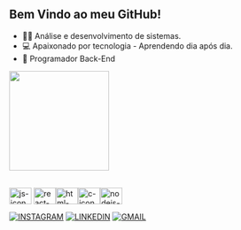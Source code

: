 ## Bem Vindo ao meu GitHub! 
- 👨‍💻 Análise e desenvolvimento de sistemas.  
- 💻 Apaixonado por tecnologia - Aprendendo dia após dia.
- 🤖 Programador Back-End 

<div>

  <img  height="180em" src="https://github-readme-stats-git-masterrstaa-rickstaa.vercel.app/api?username=marlonknupp&show_icons=true&theme=great-gatsby&include_all_commits=true&count_private=true"/>  
   </div> <br>

<img align="center" height="30" width="40" alt="js-icon"  src="https://cdn.jsdelivr.net/gh/devicons/devicon/icons/python/python-original.svg"> <img align="center" height="30" width="40" alt="react-icon" src="https://cdn.jsdelivr.net/gh/devicons/devicon/icons/mysql/mysql-original.svg"><img align="center" height="30" width="40" alt="html-icon" src="https://cdn.jsdelivr.net/gh/devicons/devicon/icons/html5/html5-original.svg"><img align="center" height="30" width="40" alt="c-icon" src="https://cdn.jsdelivr.net/gh/devicons/devicon/icons/django/django-plain.svg"><img align="center" height="30" width="40" alt="nodejs-icon" src="https://cdn.jsdelivr.net/gh/devicons/devicon/icons/java/java-original.svg">
   </div>

[![INSTAGRAM](https://img.shields.io/badge/Instagram-E4405F?style=for-the-badge&logo=instagram&logoColor=white)](https://www.instagram.com/marlonknupp/)
[![LINKEDIN](https://img.shields.io/badge/LinkedIn-0077B5?style=for-the-badge&logo=linkedin&logoColor=white)](https://www.linkedin.com/in/marlon-knupp-284252260/)
[![GMAIL](https://img.shields.io/badge/Gmail-D14836?style=for-the-badge&logo=gmail&logoColor=white)](marlonjcc23@gmail.com)

